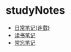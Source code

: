 # studyNotes

* [日常笔记(连载)](https://github.com/huangshanhe/newStudyNotes/tree/master/everydayNotes "日常笔记")
* [读书笔记](https://github.com/huangshanhe/newStudyNotes/tree/master/readBookNotes "读书笔记")
* [常忘笔记](https://github.com/huangshanhe/newStudyNotes/blob/master/usuallyNotes/usuallyNotes.md "常忘笔记")


